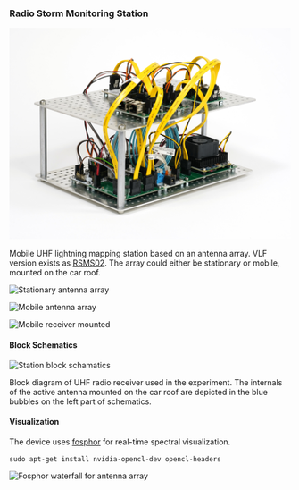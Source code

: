 ### Radio Storm Monitoring Station

![Lightning signal receiver RSMS01B](./DOC/SRC/img/RSMS01B_receiver.jpg "UHF lightnig signal receiver RSMS01B")

Mobile UHF lightning mapping station based on an antenna array. VLF version exists as [RSMS02](https://github.com/UniversalScientificTechnologies/RSMS02).
The array could either be stationary or mobile, mounted on the car roof.

![Stationary antenna array](./DOC/SRC/img/Stationary_array.jpg "Stationary antenna array on an observatory roof")

![Mobile antenna array](./DOC/SRC/img/mobile_array.jpg "Mobile antenna array on a car roof")

![Mobile receiver mounted](./DOC/SRC/img/car_back_mount.png)

#### Block Schematics

![Station block schamatics](./DOC/SRC/img/RSMS_receiver.png "Overview of interconnection of station components")

Block diagram of UHF radio receiver used in the experiment. The internals of the active antenna mounted on the car roof are depicted in the blue bubbles on the left part of schematics.

#### Visualization

The device uses [fosphor](https://osmocom.org/projects/sdr/wiki/fosphor) for real-time spectral visualization.

    sudo apt-get install nvidia-opencl-dev opencl-headers


![Fosphor waterfall for antenna array](./DOC/SRC/img/fosphor_waterfall.png)
